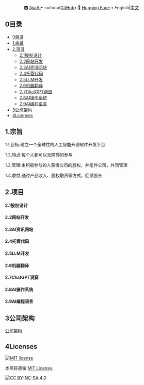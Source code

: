 
<p align="center">
   🅰 <a href="https://ajiaai.com/" target="_blank">AjiaAI</a>• 
:octocat<a href="https://ajiaai.com/" target="_blank">GitHub</a>• 
🤗 <a href="" target="_blank">Hugging Face</a> • 
English|<a href="">中文</a>
</p>

## 0目录

- [0目录](#0目录)
- [1.宗旨](#1.宗旨)
- [2.项目](#2.项目)
  - [2.1股权设计](#2.1股权设计)
  - [2.2网站开发](#2.2网站开发)
  - [2.3AI资讯网站](#2.3AI资讯网站)
  - [2.4托管代码](#2.4托管代码)
  - [2.5LLM开发](#2.5LLM开发)
  - [2.6机器翻译](#2.6机器翻译)
  - [2.7ChatGPT洞窟](#2.7ChatGPT洞窟)
  - [2.8AI操作系统](#2.8AI操作系统)
  - [2.9AI编程语言](#2.9AI编程语言)
- [3公司架构](#3公司架构)
- [4Licenses](#4licenses)

## 1.宗旨
1.1,目标:建立一个全球性的人工智能开源软件开发平台

1.2,特点:每个人都可以无障碍的参与

1.3,管理:由积极参与的人获得公司的股权，并组件公司，共同管理

1.4,收益:通过产品收入、股权融资等方式，回馈股东

## 2.项目
#### 2.1股权设计
#### 2.2网站开发
#### 2.3AI资讯网站
#### 2.4托管代码
#### 2.5LLM开发
#### 2.6机器翻译
#### 2.7ChatGPT洞窟
#### 2.8AI操作系统
#### 2.9AI编程语言

## 3公司架构


 [公司架构](CompanyStructure_zh.md)

## 4Licenses

[![MIT license](https://img.shields.io/badge/License-MIT-blue.svg)](https://lbesson.mit-license.org/)

本项目遵循 [MIT License](https://lbesson.mit-license.org/).

[![CC BY-NC-SA 4.0](https://img.shields.io/badge/License-CC%20BY--NC--SA%204.0-lightgrey.svg)](http://creativecommons.org/licenses/by-nc-sa/4.0/)





